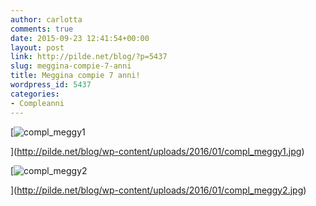 ```yaml
---
author: carlotta
comments: true
date: 2015-09-23 12:41:54+00:00
layout: post
link: http://pilde.net/blog/?p=5437
slug: meggina-compie-7-anni
title: Meggina compie 7 anni!
wordpress_id: 5437
categories:
- Compleanni
---
```


[![compl_meggy1](http://pilde.net/blog/wp-content/uploads/2016/01/compl_meggy1.jpg)


](http://pilde.net/blog/wp-content/uploads/2016/01/compl_meggy1.jpg)


 [![compl_meggy2](http://pilde.net/blog/wp-content/uploads/2016/01/compl_meggy2.jpg)


](http://pilde.net/blog/wp-content/uploads/2016/01/compl_meggy2.jpg)



